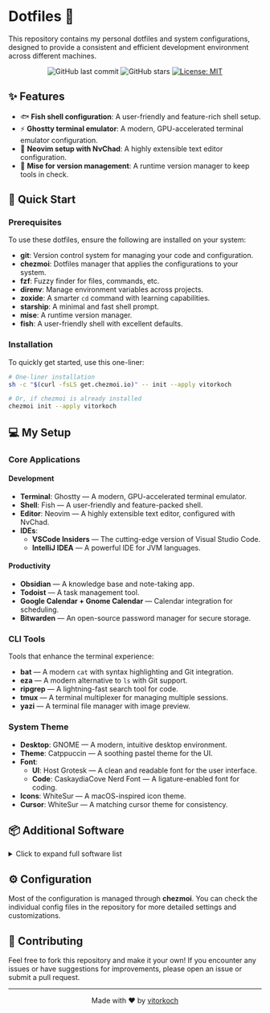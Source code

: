 # Dotfiles :wrench:

This repository contains my personal dotfiles and system configurations, designed to provide a consistent and efficient development environment across different machines.

<div align="center">

![GitHub last commit](https://img.shields.io/github/last-commit/vitorkoch/dotfiles)
![GitHub stars](https://img.shields.io/github/stars/vitorkoch/dotfiles)
[![License: MIT](https://img.shields.io/badge/License-MIT-yellow.svg)](https://opensource.org/licenses/MIT)

</div>

## ✨ Features

- 🐟 **Fish shell configuration**: A user-friendly and feature-rich shell setup.
- ⚡ **Ghostty terminal emulator**: A modern, GPU-accelerated terminal emulator configuration.
- 📝 **Neovim setup with NvChad**: A highly extensible text editor configuration.
- 🔧 **Mise for version management**: A runtime version manager to keep tools in check.

## 🚀 Quick Start

### Prerequisites

To use these dotfiles, ensure the following are installed on your system:

- **git**: Version control system for managing your code and configuration.
- **chezmoi**: Dotfiles manager that applies the configurations to your system.
- **fzf**: Fuzzy finder for files, commands, etc.
- **direnv**: Manage environment variables across projects.
- **zoxide**: A smarter `cd` command with learning capabilities.
- **starship**: A minimal and fast shell prompt.
- **mise**: A runtime version manager.
- **fish**: A user-friendly shell with excellent defaults.

### Installation

To quickly get started, use this one-liner:

```bash
# One-liner installation
sh -c "$(curl -fsLS get.chezmoi.io)" -- init --apply vitorkoch

# Or, if chezmoi is already installed
chezmoi init --apply vitorkoch
```

## 💻 My Setup

### Core Applications

#### Development

- **Terminal**: Ghostty — A modern, GPU-accelerated terminal emulator.
- **Shell**: Fish — A user-friendly and feature-packed shell.
- **Editor**: Neovim — A highly extensible text editor, configured with NvChad.
- **IDEs**:
  - **VSCode Insiders** — The cutting-edge version of Visual Studio Code.
  - **IntelliJ IDEA** — A powerful IDE for JVM languages.

#### Productivity

- **Obsidian** — A knowledge base and note-taking app.
- **Todoist** — A task management tool.
- **Google Calendar + Gnome Calendar** — Calendar integration for scheduling.
- **Bitwarden** — An open-source password manager for secure storage.

### CLI Tools

Tools that enhance the terminal experience:

- **bat** — A modern `cat` with syntax highlighting and Git integration.
- **eza** — A modern alternative to `ls` with Git support.
- **ripgrep** — A lightning-fast search tool for code.
- **tmux** — A terminal multiplexer for managing multiple sessions.
- **yazi** — A terminal file manager with image preview.

### System Theme

- **Desktop**: GNOME — A modern, intuitive desktop environment.
- **Theme**: Catppuccin — A soothing pastel theme for the UI.
- **Font**:
  - **UI**: Host Grotesk — A clean and readable font for the user interface.
  - **Code**: CaskaydiaCove Nerd Font — A ligature-enabled font for coding.
- **Icons**: WhiteSur — A macOS-inspired icon theme.
- **Cursor**: WhiteSur — A matching cursor theme for consistency.

## 📦 Additional Software

<details>
<summary>Click to expand full software list</summary>

### Development & Tech Tools

- **Docker & Docker Compose** — Containerization and orchestration.
- **Podman Desktop** — Daemonless container engine GUI.
- **BeeKeeper Studio** — A modern SQL editor and database manager.
- **Terraform & Terragrunt** — Infrastructure as code tools.
- **Ansible** — IT automation platform.
- **Alpaca** — A UI for local LLMs (large language models).
- **HTTP Prompt** — An interactive HTTP client.
- **ngrok** — Secure tunneling to localhost.
- **pm2** — A process manager for Node.js applications.
- **serve** — A static file server.
- **Dev Toolbox** — A collection of developer utilities.

### Media & Communication

- **Google Chrome** — A popular web browser.
- **VLC** — A versatile media player.
- **Vesktop (Discord)** — An enhanced Discord client.
- **ZapZap (WhatsApp)** — A WhatsApp desktop client.
- **Slack** — Team communication platform.
- **Thunderbird** — Email and calendar client.
- **OnlyOffice** — Office suite with collaboration features.
- **qBittorrent** — Torrent client.
- **Xournal++** — PDF annotation tool.

### CLI Power Tools

- **rsync** — Efficient file transfer and sync.
- **btop** — Resource monitor.
- **screen** — Terminal window manager.
- **less** — A pager for viewing text files.
- **jq** — A command-line tool for JSON processing.
- **yq** — Command-line YAML/XML processor.
- **cowsay** — ASCII art speech bubble generator.
- **lolcat** — Adds rainbow text color to output.
- **httpie** — A user-friendly HTTP client.
- **tealdeer** — A command-line cheat sheet.
- **ffmpeg** — Multimedia framework for processing audio/video.
- **onefetch** — A command to show Git repository summary.
- **wget** — A command-line tool for retrieving files from the web.
- **trash-cli** — Safe file deletion utility.
- **make** — Build automation tool.
- **just** — A modern command runner.

### Utilities

- **Flameshot** — A feature-rich screenshot tool.
- **Balena Etcher** — A USB image writer.
- **Flatseal** — Flatpak permissions manager.
- **LocalSend** — Local network file sharing tool.
- **FastFetch** — A system information tool.
- **What IP** — Tool for discovering IP address information.
- **Cosmic Store** — System76's app store.
- **Gear Lever** — AppImage manager.
- **Bitwarden** — Password manager.
- **Bottles** — Windows compatibility layer manager.
- **VirtualBox** — Virtual machine manager.

### Creative & Streaming

- **DaVinci Resolve** — Professional video editing software.
- **OBS Studio** — Open-source broadcasting software.

### Gaming

- **Steam** — Gaming platform.
- **Lutris** — Game manager for Linux.

</details>

## ⚙️ Configuration

Most of the configuration is managed through **chezmoi**. You can check the individual config files in the repository for more detailed settings and customizations.

## 🤝 Contributing

Feel free to fork this repository and make it your own! If you encounter any issues or have suggestions for improvements, please open an issue or submit a pull request.

---

<div align="center">
Made with ❤️ by <a href="https://github.com/vitorkoch">vitorkoch</a>
</div>
